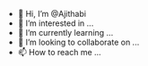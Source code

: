 - 👋 Hi, I’m @Ajithabi
- 👀 I’m interested in ...
- 🌱 I’m currently learning ...
- 💞️ I’m looking to collaborate on ...
- 📫 How to reach me ...

<!---
Ajithabi/Ajithabi is a ✨ special ✨ repository because its `README.md` (this file) appears on your GitHub profile.
You can click the Preview link to take a look at your changes.
--->
